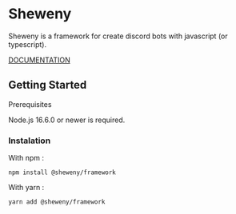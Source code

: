 # Sheweny

Sheweny is a framework for create discord bots with javascript (or typescript).

[DOCUMENTATION](https://sheweny.js.org)

## Getting Started

Prerequisites

Node.js 16.6.0 or newer is required.

### Instalation

With npm :

```sh-session
npm install @sheweny/framework
```

With yarn :

```sh-session
yarn add @sheweny/framework
```
